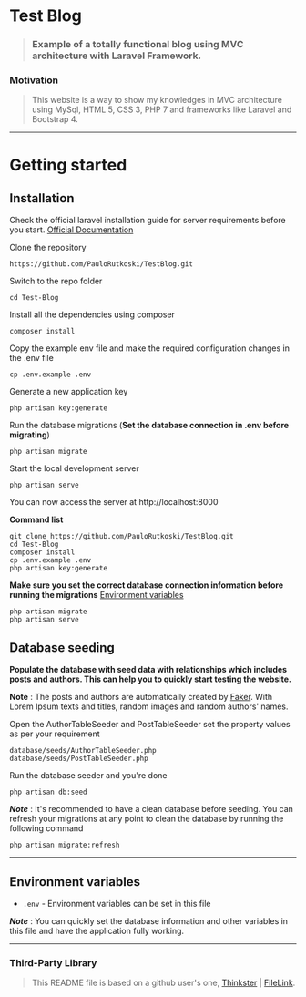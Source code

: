 # Test Blog



> ### Example of a totally functional blog using MVC architecture with Laravel Framework.


### Motivation 
> This website is a way to show my knowledges in MVC architecture using MySql, HTML 5, CSS 3, PHP 7 and frameworks like Laravel and Bootstrap 4.

------------

# Getting started

## Installation

Check the official laravel installation guide for server requirements before you start. [Official Documentation](https://laravel.com/docs/6.x/installation)


Clone the repository

    https://github.com/PauloRutkoski/TestBlog.git

Switch to the repo folder

    cd Test-Blog

Install all the dependencies using composer

    composer install

Copy the example env file and make the required configuration changes in the .env file

    cp .env.example .env

Generate a new application key

    php artisan key:generate


Run the database migrations (**Set the database connection in .env before migrating**)

    php artisan migrate

Start the local development server

    php artisan serve

You can now access the server at http://localhost:8000

**Command list**

    git clone https://github.com/PauloRutkoski/TestBlog.git
    cd Test-Blog
    composer install
    cp .env.example .env
    php artisan key:generate
    
**Make sure you set the correct database connection information before running the migrations** [Environment variables](#environment-variables)

    php artisan migrate
    php artisan serve

## Database seeding

**Populate the database with seed data with relationships which includes posts and authors. This can help you to quickly start testing the website.** 

**Note** : The posts and authors are automatically created by [Faker](https://faker.readthedocs.io/en/master/). With Lorem Ipsum texts and titles, random images and random authors' names.   

Open the AuthorTableSeeder and PostTableSeeder set the property values as per your requirement

    database/seeds/AuthorTableSeeder.php
    database/seeds/PostTableSeeder.php

Run the database seeder and you're done

    php artisan db:seed

***Note*** : It's recommended to have a clean database before seeding. You can refresh your migrations at any point to clean the database by running the following command

    php artisan migrate:refresh


----------

## Environment variables

- `.env` - Environment variables can be set in this file

***Note*** : You can quickly set the database information and other variables in this file and have the application fully working.

----------

### Third-Party Library

> This README file is based on a github user's one, [Thinkster](https://github.com/gothinkster) | [FileLink](https://github.com/gothinkster/laravel-realworld-example-app/blob/master/readme.md).



